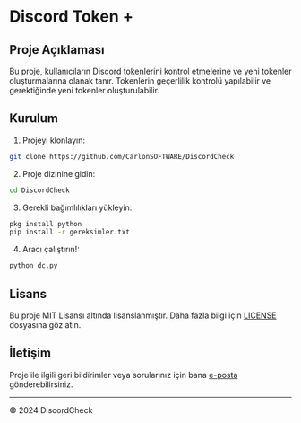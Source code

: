 # Discord Token +

## Proje Açıklaması
Bu proje, kullanıcıların Discord tokenlerini kontrol etmelerine ve yeni tokenler oluşturmalarına olanak tanır. Tokenlerin geçerlilik kontrolü yapılabilir ve gerektiğinde yeni tokenler oluşturulabilir.





## Kurulum
1. Projeyi klonlayın:
```bash
git clone https://github.com/CarlonSOFTWARE/DiscordCheck
```
2. Proje dizinine gidin:
```bash
cd DiscordCheck
```
3. Gerekli bağımlılıkları yükleyin:
```bash
pkg install python
pip install -r gereksimler.txt
```
4. Aracı çalıştırın!:
```bash
python dc.py
```




## Lisans
Bu proje MIT Lisansı altında lisanslanmıştır. Daha fazla bilgi için [LICENSE](LICENSE) dosyasına göz atın.

## İletişim
Proje ile ilgili geri bildirimler veya sorularınız için bana [e-posta](mailto:carlon@valeska.com.tr) gönderebilirsiniz.

---
© 2024 DiscordCheck